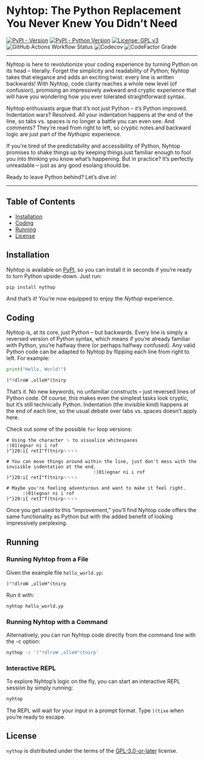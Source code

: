 # Nyhtop: The Python Replacement You Never Knew You Didn’t Need

[![PyPI - Version](https://img.shields.io/pypi/v/nythop.svg)](https://pypi.org/project/nythop)
[![PyPI - Python Version](https://img.shields.io/pypi/pyversions/nythop.svg)](https://pypi.org/project/nythop)
[![License: GPL v3](https://img.shields.io/badge/License-GPL_v3-blue.svg)](https://www.gnu.org/licenses/gpl-3.0.en.html)
![GitHub Actions Workflow Status](https://img.shields.io/github/actions/workflow/status/luxedo/nythop/publish.yml)
![Codecov](https://img.shields.io/codecov/c/github/luxedo/nythop) ![CodeFactor Grade](https://img.shields.io/codefactor/grade/github/luxedo/nythop)

---

Nyhtop is here to revolutionize your coding experience by turning Python on its head – literally.
Forget the simplicity and readability of Python; Nyhtop takes that elegance and adds an exciting
twist: every line is written backwards! With Nyhtop, code clarity reaches a whole new level (of
confusion), promising an impressively awkward and cryptic experience that will have you wondering
how you ever tolerated straightforward syntax.

Nyhtop enthusiasts argue that it’s not just Python – it’s Python improved. Indentation wars?
Resolved. All your indentation happens at the end of the line, so tabs vs. spaces is no longer a
battle you can even see. And comments? They’re read from right to left, so cryptic notes and
backward logic are just part of the _Nythopic_ experience.

If you’re tired of the predictability and accessibility of Python, Nyhtop promises to shake things
up by keeping things just familiar enough to fool you into thinking you know what’s happening. But
in practice? It’s perfectly unreadable – just as any good esolang should be.

Ready to leave Python behind? Let’s dive in!

---

## Table of Contents

- [Installation](#installation)
- [Coding](#coding)
- [Running](#running)
- [License](#license)

## Installation

Nyhtop is available on [PyPI](https://pypi.org/project/nythop/), so you can install it in seconds
if you’re ready to turn Python upside-down. Just run:

```bash
pip install nythop
```

And that’s it! You’re now equipped to enjoy the _Nythop_ experience.

## Coding

Nyhtop is, at its core, just Python – but backwards. Every line is simply a reversed version of
Python syntax, which means if you’re already familiar with Python, you’re halfway there (or perhaps
halfway confused). Any valid Python code can be adapted to Nyhtop by flipping each line from right
to left. For example:

```python
print("Hello, World!")
```

```
)"!dlroW ,olleH"(tnirp
```

That’s it. No new keywords, no unfamiliar constructs – just reversed lines of Python code. Of
course, this makes even the simplest tasks look cryptic, but it’s still technically Python.
Indentation (the invisible kind) happens at the end of each line, so the usual debate over tabs
vs. spaces doesn’t apply here.

Check out some of the possible `for` loop versions:

```
# Using the character ␠ to visualize whitespaces
:)01(egnar ni i rof
)"}20:i{ retI"f(tnirp␠␠␠␠

# You can move things around within the line, just don't mess with the invisible indentation at the end.
                                :)01(egnar ni i rof
)"}20:i{ retI"f(tnirp␠␠␠␠

# Maybe you're feeling adventurous and want to make it feel right.
      :)01(egnar ni i rof
)"}20:i{ retI"f(tnirp␠␠␠␠
```

Once you get used to this “improvement,” you’ll find Nyhtop code offers the same functionality as
Python but with the added benefit of looking impressively perplexing.

## Running

### Running Nyhtop from a File

Given the example file `hello_world.yp`:

```
)"!dlroW ,olleH"(tnirp
```

Run it with:

```bash
nyhtop hello_world.yp
```

### Running Nyhtop with a Command

Alternatively, you can run Nyhtop code directly from the command line with the -c option:

```bash
nythop -c ')"!dlroW ,olleH"(tnirp'
```

### Interactive REPL

To explore Nyhtop’s logic on the fly, you can start an interactive REPL session by simply running:

```bash
nyhtop
```

The REPL will wait for your input in a prompt format. Type `)(tixe` when you’re ready to escape.

## License

`nythop` is distributed under the terms of the [GPL-3.0-or-later](https://spdx.org/licenses/GPL-3.0-or-later.html) license.
